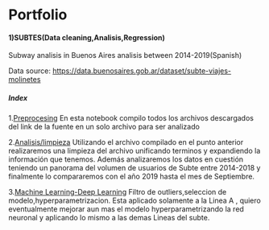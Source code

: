 
# Portfolio
#### 1)SUBTES(Data cleaning,Analisis,Regression)
Subway analisis in Buenos Aires analisis between 2014-2019(Spanish)

Data source: https://data.buenosaires.gob.ar/dataset/subte-viajes-molinetes

##### Index
1.[Preprocesing](https://github.com/Jrodriguezyanes/SUBTES/blob/master/Prepro.ipynb)
En esta notebook compilo todos los archivos descargados del link de la fuente en un solo archivo para ser analizado

2.[Analisis/limpieza](https://github.com/Jrodriguezyanes/SUBTES/blob/master/Analisis.ipynb)
Utilizando el archivo compilado en el punto anterior realizaremos una limpieza del archivo unificando terminos y expandiendo la información que tenemos. Además analizaremos los datos en cuestión teniendo un panorama del volumen de usuarios de Subte entre 2014-2018 y finalmente lo compararemos con el año 2019 hasta el mes de Septiembre.

3.[Machine Learning-Deep Learning](https://github.com/Jrodriguezyanes/SUBTES/blob/master/SubteMLA.ipynb)
Filtro de outliers,seleccion de modelo,hyperparametrizacion. Esta aplicado solamente a la Linea A , quiero eventualmente mejorar aun mas el modelo hyperparametrizando la red neuronal y aplicando lo mismo a las demas Lineas del subte. 
